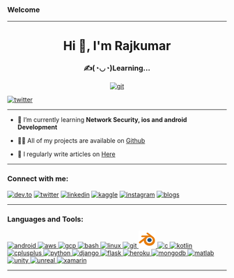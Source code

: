 ### Welcome
---

<h1 align="center">Hi 👋, I'm Rajkumar</h1>

<h3 align="center">✍(◔◡◔)Learning...</h3>


<p align="center">
  <a href="https://github.com/codeplusmath" target="_blank"> <img src="https://github.com/codeplusmath/codeplusmath/blob/main/coding.gif" alt="git" /> </a>
</p>


<p align="left"> <a href="https://twitter.com/IllusionCreaton" target="blank"><img src="https://img.shields.io/twitter/follow/IllusionCreaton?logo=twitter&style=for-the-badge" alt="twitter" /></a> </p>

---
- 🌱 I’m currently learning **Network Security, ios and android Development**

- 👨‍💻 All of my projects are available on [Github](https://github.com/codeplusmath)

- 📝 I regularly write articles on [Here](https://codeplusmath.blogspot.com/)

---
<!-- ### Blogs posts -->
<!-- BLOG-POST-LIST:START -->
<!-- BLOG-POST-LIST:END -->

<h3 align="left">Connect with me:</h3>
<p align="left">
<a href="https://dev.to/codeplusmath" target="blank"><img align="center" src="https://cdn.jsdelivr.net/npm/simple-icons@3.0.1/icons/dev-dot-to.svg" alt="dev.to" height="30" width="40" /></a>
<a href="https://twitter.com/IllusionCreaton" target="blank"><img align="center" src="https://cdn.jsdelivr.net/npm/simple-icons@3.0.1/icons/twitter.svg" alt="twitter" height="30" width="40" /></a>
<a href="https://linkedin.com/in/rajkumar sawant" target="blank"><img align="center" src="https://cdn.jsdelivr.net/npm/simple-icons@3.0.1/icons/linkedin.svg" alt="linkedin" height="30" width="40" /></a>
<a href="https://kaggle.com/rajkumar sawant" target="blank"><img align="center" src="https://cdn.jsdelivr.net/npm/simple-icons@3.0.1/icons/kaggle.svg" alt="kaggle" height="30" width="40" /></a>
<a href="https://instagram.com/rajkumar_sawant_" target="blank"><img align="center" src="https://cdn.jsdelivr.net/npm/simple-icons@3.0.1/icons/instagram.svg" alt="instagram" height="30" width="40" /></a>
<a href="https://codeplusmath.blogspot.com/" target="blank"><img align="center" src="https://cdn.jsdelivr.net/npm/simple-icons@3.0.1/icons/rss.svg" alt="blogs" height="30" width="40" /></a>
</p>

---

<h3 align="left">Languages and Tools:</h3>
<p align="left"> 
  <a href="https://developer.android.com" target="_blank"> <img src="https://upload.wikimedia.org/wikipedia/commons/thumb/8/82/Android_logo_2019.svg/687px-Android_logo_2019.svg.png" alt="android" width="40" height="40"/> </a> 
  <a href="https://aws.amazon.com" target="_blank"> <img src="https://upload.wikimedia.org/wikipedia/commons/thumb/9/93/Amazon_Web_Services_Logo.svg/150px-Amazon_Web_Services_Logo.svg.png" alt="aws" width="40" height="40"/> </a>  
  <a href="https://cloud.google.com" target="_blank"> <img src="https://www.vectorlogo.zone/logos/google_cloud/google_cloud-icon.svg" alt="gcp" width="40" height="40"/> </a> 
  <a href="https://www.gnu.org/software/bash/" target="_blank"> <img src="https://www.vectorlogo.zone/logos/gnu_bash/gnu_bash-icon.svg" alt="bash" width="40" height="40"/> </a>
  <a href="https://www.linux.org/" target="_blank"> <img src="https://upload.wikimedia.org/wikipedia/commons/thumb/0/09/Tux%2C_gray%EF%BC%8Fgrey_background.png/220px-Tux%2C_gray%EF%BC%8Fgrey_background.png" alt="linux" width="40" height="40"/> </a> 
  <a href="https://git-scm.com/" target="_blank"> <img src="https://www.vectorlogo.zone/logos/git-scm/git-scm-icon.svg" alt="git" width="40" height="40"/> </a> 
  <a href="https://www.blender.org/" target="_blank"> <img src="https://github.com/codeplusmath/codeplusmath/blob/main/blender_icon_1024x1024.png" alt="blender" width="40" height="40"/> </a> 
  <a href="https://en.wikipedia.org/wiki/C_(programming_language)" target="_blank"> <img src="https://upload.wikimedia.org/wikipedia/commons/thumb/3/35/The_C_Programming_Language_logo.svg/140px-The_C_Programming_Language_logo.svg.png" alt="c" width="40" height="40"/> </a>
  <a href="https://kotlinlang.org" target="_blank"> <img src="https://www.vectorlogo.zone/logos/kotlinlang/kotlinlang-icon.svg" alt="kotlin" width="40" height="40"/> </a>
  <a href="https://fr.wikipedia.org/wiki/C%2B%2B" target="_blank"> <img src="https://upload.wikimedia.org/wikipedia/commons/thumb/1/18/ISO_C%2B%2B_Logo.svg/131px-ISO_C%2B%2B_Logo.svg.png" alt="cplusplus" width="40" height="40"/> </a> 
  <a href="https://www.python.org/" target="_blank"> <img src="https://www.python.org/static/img/python-logo-large.c36dccadd999.png?1576869008" alt="python" width="40" height="40"/> </a> 
  <a href="https://www.djangoproject.com/" target="_blank"> <img src="https://upload.wikimedia.org/wikipedia/commons/thumb/7/75/Django_logo.svg/185px-Django_logo.svg.png" alt="django" width="60" height="40"/> </a> 
  <a href="https://flask.palletsprojects.com/" target="_blank"> <img src="https://www.vectorlogo.zone/logos/pocoo_flask/pocoo_flask-icon.svg" alt="flask" width="40" height="40"/> </a> 
  <a href="https://heroku.com" target="_blank"> <img src="https://www.vectorlogo.zone/logos/heroku/heroku-icon.svg" alt="heroku" width="40" height="40"/> </a> 
  <a href="https://www.mongodb.com/" target="_blank"> <img src="https://upload.wikimedia.org/wikipedia/commons/thumb/0/00/Mongodb.png/800px-Mongodb.png" alt="mongodb" width="80" height="40"/> </a> 
  <a href="https://www.mathworks.com/" target="_blank"> <img src="https://upload.wikimedia.org/wikipedia/commons/thumb/2/21/Matlab_Logo.png/150px-Matlab_Logo.png" alt="matlab" width="40" height="40"/> </a>  
  <a href="https://unity.com/" target="_blank"> <img src="https://www.vectorlogo.zone/logos/unity3d/unity3d-icon.svg" alt="unity" width="40" height="40"/> </a> 
  <a href="https://unrealengine.com/" target="_blank"> <img src="https://raw.githubusercontent.com/kenangundogan/fontisto/036b7eca71aab1bef8e6a0518f7329f13ed62f6b/icons/svg/brand/unreal-engine.svg" alt="unreal" width="40" height="40"/> </a> 
  <a href="https://dotnet.microsoft.com/apps/xamarin" target="_blank"> <img src="https://raw.githubusercontent.com/detain/svg-logos/780f25886640cef088af994181646db2f6b1a3f8/svg/xamarin.svg" alt="xamarin" width="40" height="40"/> </a> 
</p>

---
